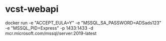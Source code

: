 # vcst-webapi
docker run -e "ACCEPT_EULA=Y" -e "MSSQL_SA_PASSWORD=ADSads123" -e "MSSQL_PID=Express" -p 1433:1433 -d mcr.microsoft.com/mssql/server:2019-latest
